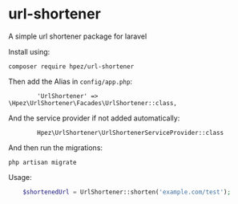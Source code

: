 # url-shortener

A simple url shortener package for laravel

Install using:
```
composer require hpez/url-shortener
```

Then add the Alias in `config/app.php`:
```        
        'UrlShortener' => \Hpez\UrlShortener\Facades\UrlShortener::class,
```

And the service provider if not added automatically:
```
        Hpez\UrlShortener\UrlShortenerServiceProvider::class
```

And then run the migrations:
```
php artisan migrate        
```

Usage:
```php
    $shortenedUrl = UrlShortener::shorten('example.com/test');
```
